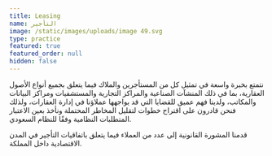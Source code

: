```yaml
---
title: Leasing
name: التأجير
image: /static/images/uploads/image 49.svg
type: practice
featured: true
featured_order: null
hidden: false
---
```

نتمتع بخبرة واسعة في تمثيل كل من المستأجرين والملاك فيما يتعلق بجميع أنواع الأصول العقارية، بما في ذلك المنشآت الصناعية والمراكز التجارية والمستشفيات ومراكز البيانات والمكاتب، ولدينا فهم عميق للقضايا التي قد يواجهها عملاؤنا في إدارة العقارات، ولذلك فنحن قادرون على اقتراح خطوات لتقليل المخاطر المحتملة ونأخذ بعين الاعتبار المتطلبات النظامية وفقًا للنظام السعودي.

قدمنا المشورة القانونية إلى عدد من العملاء فيما يتعلق باتفاقيات التأجير في المدن الاقتصادية داخل المملكة.
